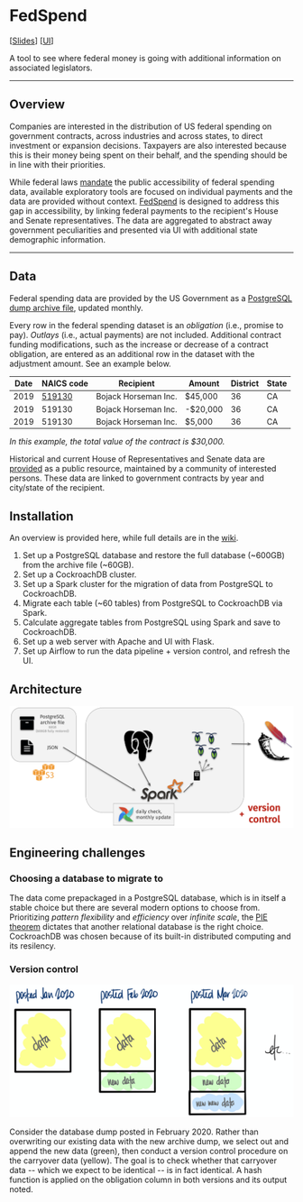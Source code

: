 # FedSpend 
[[Slides](https://docs.google.com/presentation/d/1KTjFM93Z1USEoJl7P9blTCVDJaPI7bXSucENJ3FTMcg/edit?usp=sharing)] [[UI](http://engineerdata.xyz)]


A tool to see where federal money is going with additional information on associated legislators.

<hr/>

## Overview

Companies are interested in the distribution of US federal spending on government contracts, across industries and across states, to direct investment or expansion decisions. Taxpayers are also interested because this is their money being spent on their behalf, and the spending should be in line with their priorities.

While federal laws [mandate](https://www.usaspending.gov/#/about) the public accessibility of federal spending data, available exploratory tools are focused on individual payments and the data are provided without context. [FedSpend](http://engineerdata.xyz) is designed to address this gap in accessibility, by linking federal payments to the recipient's House and Senate representatives. The data are aggregated to abstract away government peculiarities and presented via UI with additional state demographic information. 

<hr/>

## Data
Federal spending data are provided by the US Government as a [PostgreSQL dump archive file](https://files.usaspending.gov/database_download/), updated monthly. 


Every row in the federal spending dataset is an _obligation_ (i.e., promise to pay). _Outlays_ (i.e., actual payments) are not included. Additional contract funding modifications, such as the increase or decrease of a contract obligation, are entered as an additional row in the dataset with the adjustment amount. See an example below. 

| Date  | NAICS code | Recipient | Amount | District | State | 
| ------------- | ------------- |  -- | -- | -- | -- |
| 2019  | [519130](https://www.naics.com/naics-code-description/?code=519130)  | Bojack Horseman Inc. | $45,000 | 36 |  CA | 
| 2019  | 519130  | Bojack Horseman Inc. | -$20,000 | 36 | CA | 
| 2019  | 519130  | Bojack Horseman Inc. | $5,000 | 36 | CA | 

_In this example, the total value of the contract is $30,000._
  
Historical and current House of Representatives and Senate data are [provided](https://github.com/unitedstates/congress-legislators) as a public resource, maintained by a community of interested persons. These data are linked to government contracts by year and city/state of the recipient. 


## Installation
An overview is provided here, while full details are in the [wiki](https://github.com/sanoke/fedspend/wiki).
1. Set up a PostgreSQL database and restore the full database (~600GB) from the archive file (~60GB).
2. Set up a CockroachDB cluster.
3. Set up a Spark cluster for the migration of data from PostgreSQL to CockroachDB.
4. Migrate each table (~60 tables) from PostgreSQL to CockroachDB via Spark.
5. Calculate aggregate tables from PostgreSQL using Spark and save to CockroachDB.
6. Set up a web server with Apache and UI with Flask.
7. Set up Airflow to run the data pipeline + version control, and refresh the UI. 

## Architecture
![](https://github.com/sanoke/fedspend/raw/master/img/architecture.png)

## Engineering challenges

### Choosing a database to migrate to
The data come prepackaged in a PostgreSQL database, which is in itself a stable choice but there are several modern options to choose from. Prioritizing _pattern flexibility_ and _efficiency_ over _infinite scale_, the [PIE theorem](https://www.alexdebrie.com/posts/choosing-a-database-with-pie/) dictates that another relational database is the right choice. CockroachDB was chosen because of its built-in distributed computing and its resilency. 

### Version control

![](https://github.com/sanoke/fedspend/raw/master/img/data.png)

Consider the database dump posted in February 2020. Rather than overwriting our existing data with the new archive dump, we select out and append the new data (green), then conduct a version control procedure on the carryover data (yellow). The goal is to check whether that carryover data -- which we expect to be identical -- is in fact identical. A hash function is applied on the obligation column in both versions and its output noted.

